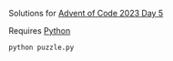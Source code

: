 Solutions for [Advent of Code 2023 Day 5](https://adventofcode.com/2023/day/5)

Requires [Python](https://www.python.org/downloads/)

```
python puzzle.py
```